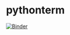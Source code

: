 # pythonterm

[![Binder](https://mybinder.org/badge_logo.svg)](https://mybinder.org/v2/gh/jcamponovo/pythonterm/master/pythonterm.ipynb)
